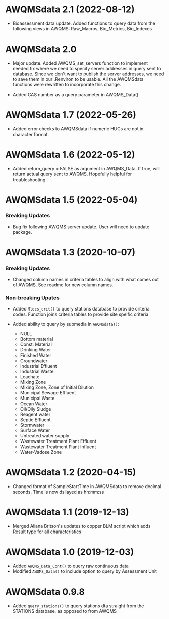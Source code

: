 # AWQMSdata 2.1 (2022-08-12)
* Bioassessment data update. Added functions to query data from the following views in AWQMS: Raw_Macros, Bio_Metrics, Bio_Indexes

# AWQMSdata 2.0
* Major update. Added AWQMS_set_servers function to implement needed fix where we need to specify server addresses in query sent to database. Since we don't want to publish the server addresses, we need to save them in our .Renviron to be usable. All the AWQMSdata functions were rewritten to incorporate this change. 

* Added CAS number as a query parameter in AWQMS_Data().

# AWQMSdata 1.7 (2022-05-26)
* Added error checks to AWQMSdata if numeric HUCs are not in character format. 

# AWQMSdata 1.6 (2022-05-12)
* Added return_query = FALSE as argument in AWQMS_Data. If true, will return actual query sent to AWQMS. Hopefully 
helpful for troubleshooting.  

# AWQMSdata 1.5 (2022-05-04)
### Breaking Updates
* Bug fix following AWQMS server update. User will need to update package. 

# AWQMSdata 1.3 (2020-10-07)
### Breaking Updates
* Changed column names in criteria tables to align with what comes out of AWQMS.
  See readme for new column names. 

### Non-breaking Upates
* Added `Mlocs_crit()` to query stations database to provide criteria codes.
  Function joins criteria tables to provide site speific criteria
  
* Added ability to query by submedia in `AWQMSdata()`: <br/>
  - NULL
  - Bottom material
  - Const. Material
  - Drinking Water
  - Finished Water
  - Groundwater
  - Industrial Effluent
  - Industrial Waste
  - Leachate
  - Mixing Zone
  - Mixing Zone, Zone of Initial Dilution
  - Municipal Sewage Effluent
  - Municipal Waste
  - Ocean Water
  - Oil/Oily Sludge
  - Reagent water
  - Septic Effluent
  - Stormwater
  - Surface Water
  - Untreated water supply
  - Wastewater Treatment Plant Effluent
  - Wastewater Treatment Plant Influent
  - Water-Vadose Zone
  
  
# AWQMSdata 1.2 (2020-04-15)

* Changed format of SampleStartTime in AWQMSdata to remove decimal seconds. Time is now dsilayed as hh:mm:ss

# AWQMSdata 1.1 (2019-12-13)

* Merged Aliana Britson's updates to copper BLM script which adds Result type for all characteristics


# AWQMSdata 1.0 (2019-12-03)

* Added `AWQMS_Data_Cont()` to query raw continuous data
* Modified `AWQMS_Data()` to include option to query by Assessment Unit


# AWQMSdata 0.9.8

* Added `query_stations()` to query stations dta straight from the STATIONS 
  database, as opposed to from AWQMS
